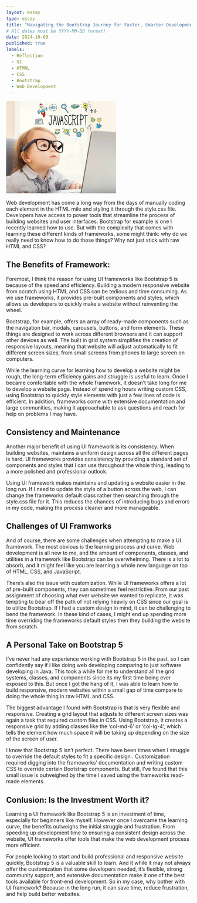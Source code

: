 ```yaml
---
layout: essay
type: essay
title: "Navigating the Bootstrap Journey for Faster, Smarter Development!"
# All dates must be YYYY-MM-DD format!
date: 2024-10-09
published: true
labels:
  - Reflection
  - UI
  - HTMNL
  - CSS
  - Bootstrap
  - Web Development  
---
```


<img width="300px" class="rounded float-start pe-4" src="../img/javascript.jpeg">

Web development has come a long way from the days of manually coding each element in the HTML mile and styling it through the style.css file. Developers have access to power tools that streamline the process of building websites and user interfaces. Bootstrap for example is one I recently learned how to use. But with the complexity that comes with learning these different kinds of frameworks, some might think: why do we really need to know how to do those things? Why not just stick with raw HTML and CSS? 

## The Benefits of Framework: 
Foremost, I think the reason for using UI frameworks like Bootstrap 5 is because of the speed and efficiency. Building a modern responsive website from scratch using HTML and CSS can be tedious and time consuming. As we use frameworks, it provides pre-built components and styles, which allows us developers to quickly make a website without reinventing the wheel. 

Bootstrap, for example, offers an array of ready-made components such as the navigation bar, modals, carousels, buttons, and form elements. These things are designed to work across different browsers and it can support other devices as well. The built in grid system simplifies the creation of responsive layouts, meaning that website will adjust automatically to fit different screen sizes, from small screens from phones to large screen on computers. 

While the learning curve for learning how to develop a website might be rough, the long-term efficiency gains and struggle is useful to learn. Once I became comfortable with the whole framework, it doesn’t take long for me to develop a website page. Instead of spending hours writing custom CSS, using Bootstrap to quickly style elements with just a few lines of code is efficient. In addition, frameworks come with extensive documentation and large communities, making it approachable to ask questions and reach for help on problems I may have. 

## Consistency and Maintenance 
Another major benefit of using UI framework is its consistency. When building websites, maintains a uniform design across all the different pages is hard. UI frameworks provides consistency by providing a standard set of components and styles that I can use throughout the whole thing, leading to a more polished and professional outlook. 

Using UI framework makes maintains and updating a website easier in the long run. If I need to update the style of a button across the web, I can change the frameworks default class rather then searching through the style.css file for it. This reduces the chances of introducing bugs and errors in my code, making the process cleaner and more manageable. 

## Challenges of UI Framworks 
And of course, there are some challenges when attempting to make a UI framework. The most obvious is the learning process and curve. Web development is all new to me, and the amount of components, classes, and utilities in a framework like Bootstrap can be overwhelming. There is a lot to absorb, and it might feel like you are learning a whole new language on top of HTML, CSS, and JavaScript. 

There’s also the issue with customization. While UI frameworks offers a lot of pre-built components, they can sometimes feel restrictive. From our past assignment of choosing what ever website we wanted to replicate, it was tempting to bear off the path of not relying heavily on CSS since our goal is to utilize Bootstrap. If I had a custom design in mind, it can be challenging to bend the framework. In these kind of cases, I might end up spending more time overriding the frameworks default styles then they building the website from scratch. 

## A Personal Take on Bootstrap 5
I’ve never had any experience working with Bootstrap 5 in the past, so I can confidently say if I like doing web developing comparing to just software developing in Java. This took a while for me to understand all the grid systems, classes, and components since its my first time being ever exposed to this. But once I got the hang of it, I was able to learn how to build responsive, modern websites within a small gap of time compare to doing the whole thing in raw HTML and CSS. 

The biggest advantage I found with Bootstrap is that is very flexible and responsive. Creating a grid layout that adjusts to different screen sizes was again a task that required custom files in CSS. Using Bootstrap, it creates a responsive grid by adding classes like the ‘col-md-6’ or ‘col-lg-4’, which tells the element how much space it will be taking up depending on the size of the screen of user. 

I know that Bootstrap 5 isn’t perfect. There have been times when I struggle to override the default styles to fit a specific design . Customization required digging into the frameworks’ documentation and writing custom CSS to override certain Bootstrap components. But still, I’ve found that this small issue is outweighed by the time I saved using the frameworks read-made elements. 

## Conlusion: Is the Investment Worth it? 
Learning a UI framework like Bootstrap 5 is an investment of time, especially for beginners like myself. However once I overcame the learning curve, the benefits outweighs the initial struggle and frustration. From speeding up development time to ensuring a consistent design across the website, UI frameworks offer tools that make the web development process more efficient. 

For people looking to start and build professional and responsive website quickly, Bootstrap 5 is a valuable skill to learn. And it while it may not always offer the customization that some developers needed, it’s flexible, strong community support, and extensive documentation make it one of the best tools available for front-end development. So in my case, why bother with UI framework? Because in the long run, it can save time, reduce frustration, and help build better websites. 


